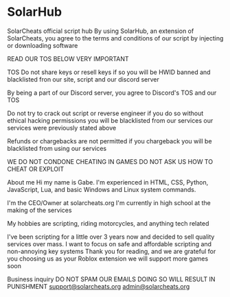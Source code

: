 # SolarHub
SolarCheats official script hub
By using SolarHub, an extension of SolarCheats, you agree to the terms and conditions of our script by injecting or downloading software

READ OUR TOS BELOW VERY IMPORTANT

TOS
Do not share keys or resell keys if so you will be HWID banned and blacklisted fron our site, script and our discord server

By being a part of our Discord server, you agree to Discord's TOS and our TOS 

Do not try to crack out script or reverse engineer if you do so without ethical hacking permissions you will be blacklisted from our services our services were previously stated 
above

Refunds or chargebacks are not permitted if you chargeback you will be blacklisted from using our services

WE DO NOT CONDONE CHEATING IN GAMES DO NOT ASK US HOW TO CHEAT OR EXPLOIT


About me
Hi my name is Gabe. I'm experienced in HTML, CSS, Python, JavaScript, Lua, and basic Windows and Linux system commands.

I'm the CEO/Owner at solarcheats.org I'm currently in high school at the making of the services

My hobbies are scripting, riding motorcycles, and anything tech related

I've been scripting for a little over 3 years now and decided to sell quality services over mass. I want to focus on safe and affordable scripting and non-annoying key systems
Thank you for reading, and we are grateful for you choosing us as your Roblox extension we will support more games soon


Business inquiry
DO NOT SPAM OUR EMAILS DOING SO WILL RESULT IN PUNISHMENT
support@solarcheats.org
admin@solarcheats.org

